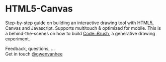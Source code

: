 HTML5-Canvas
============

Step-by-step guide on building an interactive drawing tool with HTML5, Canvas and Javascript. Supports multitouch & optimized for mobile. This is a behind-the-scenes on how to build [Code::Brush](http://codebrush.littlemissrobot.com/), a generative drawing experiment.    
  
Feedback, questions, ...     
Get in touch [@gwenvanhee](http://www.twitter.com/gwenvanhee)